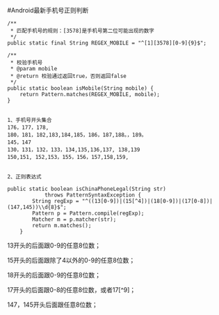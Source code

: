 #Android最新手机号正则判断

    /**
     * 匹配手机号的规则：[3578]是手机号第二位可能出现的数字
     */
    public static final String REGEX_MOBILE = "^[1][3578][0-9]{9}$";

    /**
     * 校验手机号
     * @param mobile
     * @return 校验通过返回true，否则返回false
     */
    public static boolean isMobile(String mobile) {
        return Pattern.matches(REGEX_MOBILE, mobile);
    }


    1、手机号开头集合
    176，177，178,  
    180，181，182,183,184,185，186，187,188。，189。  
    145，147   
    130，131，132，133，134,135,136,137, 138,139  
    150,151, 152,153，155，156，157,158,159,  


	2、正则表达式

    public static boolean isChinaPhoneLegal(String str)  
                throws PatternSyntaxException {  
            String regExp = "^((13[0-9])|(15[^4])|(18[0-9])|(17[0-8])|(147,145))\\d{8}$";  
            Pattern p = Pattern.compile(regExp);  
            Matcher m = p.matcher(str);  
            return m.matches();  
        }  

13开头的后面跟0-9的任意8位数；

15开头的后面跟除了4以外的0-9的任意8位数；

18开头的后面跟0-9的任意8位数；

17开头的后面跟0-8的任意8位数，或者17[^9]；

147，145开头后面跟任意8位数；